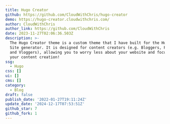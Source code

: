 ```yaml
---
title: Hugo Creator
github: https://github.com/CloudWithChris/hugo-creator
demo: https://hugo-creator.cloudwithchris.com/
author: CloudWithChris
author_link: https://github.com/CloudWithChris
date: 2023-11-27T02:06:36.503Z
description: >-
  The Hugo Creator theme is a custom theme that I have built for the Hugo Static
  Site generator. It is designed for content creators (e.g. Bloggers, Podcasters
  and Vloggers), allowing you to worry less about your website and focus more on
  your content creation!
ssg:
  - Hugo
css: []
ui: []
cms: []
category:
  - Blog
draft: false
publish_date: '2022-01-27T19:11:24Z'
update_date: '2024-12-17T07:53:51Z'
github_star: 7
github_fork: 1
---
```

